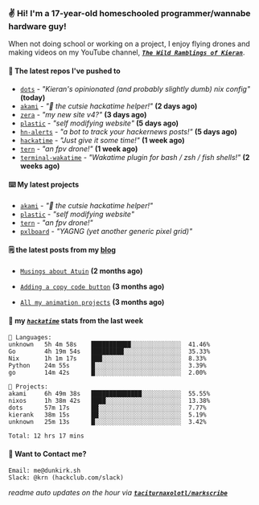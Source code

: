 ### ✌️ Hi! I'm a 17-year-old homeschooled programmer/wannabe hardware guy!

When not doing school or working on a project, I enjoy flying drones and making videos on my YouTube channel, [**_`The Wild Ramblings of Kieran`_**](https://youtube.com/@kieran.rambles).

#### 👷 The latest repos I've pushed to

- [`dots`](https://github.com/taciturnaxolotl/dots) - _"Kieran's opinionated (and probably slightly dumb) nix config"_ **(today)**
- [`akami`](https://github.com/taciturnaxolotl/akami) - _"🌷 the cutsie hackatime helper!"_ **(2 days ago)**
- [`zera`](https://github.com/taciturnaxolotl/zera) - _"my new site v4?"_ **(3 days ago)**
- [`plastic`](https://github.com/taciturnaxolotl/plastic) - _"self modifying website"_ **(5 days ago)**
- [`hn-alerts`](https://github.com/taciturnaxolotl/hn-alerts) - _"a bot to track your hackernews posts!"_ **(5 days ago)**
- [`hackatime`](https://github.com/hackclub/hackatime) - _"Just give it some time!"_ **(1 week ago)**
- [`tern`](https://github.com/taciturnaxolotl/tern) - _"an fpv drone!"_ **(1 week ago)**
- [`terminal-wakatime`](https://github.com/hackclub/terminal-wakatime) - _"Wakatime plugin for bash / zsh / fish shells!"_ **(2 weeks ago)**

#### ⌨️ My latest projects

- [`akami`](https://github.com/taciturnaxolotl/akami) - _"🌷 the cutsie hackatime helper!"_
- [`plastic`](https://github.com/taciturnaxolotl/plastic) - _"self modifying website"_
- [`tern`](https://github.com/taciturnaxolotl/tern) - _"an fpv drone!"_
- [`pxlboard`](https://github.com/taciturnaxolotl/pxlboard) - _"YAGNG (yet another generic pixel grid)"_

#### 🗒️ the latest posts from my [blog](https://dunkirk.sh)

- [`Musings about Atuin`](https://dunkirk.sh/blog/atuin/) **(2 months ago)**

- [`Adding a copy code button`](https://dunkirk.sh/blog/adding-a-copy-button/) **(3 months ago)**

- [`All my animation projects`](https://dunkirk.sh/blog/my-animations/) **(3 months ago)**



#### 📡 my [_`hackatime`_](https://waka.hackclub.com) stats from the last week

```text
💾 Languages:
unknown   5h 4m 58s    ███████████░░░░░░░░░░░░░░  41.46%
Go        4h 19m 54s   █████████░░░░░░░░░░░░░░░░  35.33%
Nix       1h 1m 17s    ███░░░░░░░░░░░░░░░░░░░░░░  8.33%
Python    24m 55s      █░░░░░░░░░░░░░░░░░░░░░░░░  3.39%
go        14m 42s      █░░░░░░░░░░░░░░░░░░░░░░░░  2.00%

💼 Projects:
akami     6h 49m 38s   ██████████████░░░░░░░░░░░  55.55%
nixos     1h 38m 42s   ████░░░░░░░░░░░░░░░░░░░░░  13.38%
dots      57m 17s      ██░░░░░░░░░░░░░░░░░░░░░░░  7.77%
kierank   38m 15s      ██░░░░░░░░░░░░░░░░░░░░░░░  5.19%
unknown   25m 13s      █░░░░░░░░░░░░░░░░░░░░░░░░  3.42%

Total: 12 hrs 17 mins
```

#### 📮 Want to Contact me?

```text
Email: me@dunkirk.sh
Slack: @krn (hackclub.com/slack)
```

_readme auto updates on the hour via [**`taciturnaxolotl/markscribe`**](https://github.com/taciturnaxolotl/markscribe)_
